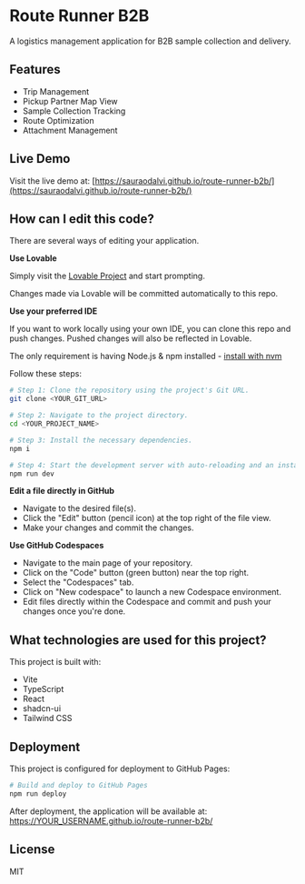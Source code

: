 # Route Runner B2B

A logistics management application for B2B sample collection and delivery.

## Features

- Trip Management
- Pickup Partner Map View
- Sample Collection Tracking
- Route Optimization
- Attachment Management

## Live Demo

Visit the live demo at: [https://sauraodalvi.github.io/route-runner-b2b/](https://sauraodalvi.github.io/route-runner-b2b/)

## How can I edit this code?

There are several ways of editing your application.

**Use Lovable**

Simply visit the [Lovable Project](https://lovable.dev/projects/5e1159d8-b497-4a4b-a16d-788c9085fb5f) and start prompting.

Changes made via Lovable will be committed automatically to this repo.

**Use your preferred IDE**

If you want to work locally using your own IDE, you can clone this repo and push changes. Pushed changes will also be reflected in Lovable.

The only requirement is having Node.js & npm installed - [install with nvm](https://github.com/nvm-sh/nvm#installing-and-updating)

Follow these steps:

```sh
# Step 1: Clone the repository using the project's Git URL.
git clone <YOUR_GIT_URL>

# Step 2: Navigate to the project directory.
cd <YOUR_PROJECT_NAME>

# Step 3: Install the necessary dependencies.
npm i

# Step 4: Start the development server with auto-reloading and an instant preview.
npm run dev
```

**Edit a file directly in GitHub**

- Navigate to the desired file(s).
- Click the "Edit" button (pencil icon) at the top right of the file view.
- Make your changes and commit the changes.

**Use GitHub Codespaces**

- Navigate to the main page of your repository.
- Click on the "Code" button (green button) near the top right.
- Select the "Codespaces" tab.
- Click on "New codespace" to launch a new Codespace environment.
- Edit files directly within the Codespace and commit and push your changes once you're done.

## What technologies are used for this project?

This project is built with:

- Vite
- TypeScript
- React
- shadcn-ui
- Tailwind CSS

## Deployment

This project is configured for deployment to GitHub Pages:

```bash
# Build and deploy to GitHub Pages
npm run deploy
```

After deployment, the application will be available at:
https://YOUR_USERNAME.github.io/route-runner-b2b/

## License

MIT

